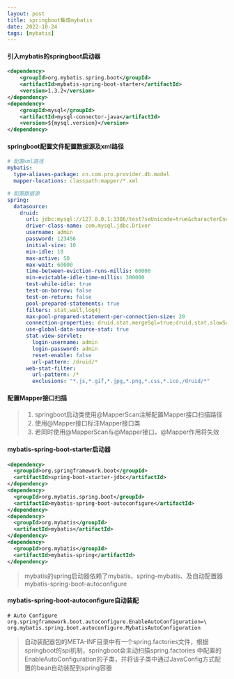 ```yaml
---
layout: post
title: springboot集成mybatis
date: 2022-10-24
tags: [mybatis]
---
```


#### 引入mybatis的springboot启动器
```xml
<dependency>
    <groupId>org.mybatis.spring.boot</groupId>
    <artifactId>mybatis-spring-boot-starter</artifactId>
    <version>1.3.2</version>
</dependency>
<dependency>
    <groupId>mysql</groupId>
    <artifactId>mysql-connector-java</artifactId>
    <version>${mysql.version}</version>
</dependency>
```
#### springboot配置文件配置数据源及xml路径
```yaml
# 配置xml路径
mybatis:
  type-aliases-package: cn.com.pro.provider.db.model
  mapper-locations: classpath:mapper/*.xml

# 配置数据源
spring:
  datasource:
    druid:
      url: jdbc:mysql://127.0.0.1:3306/test?seUnicode=true&characterEncoding=utf-8&userSSL=false&serverTimezone=GMT%2B8
      driver-class-name: com.mysql.jdbc.Driver
      username: admin
      password: 123456
      initial-size: 10
      min-idle: 10
      max-active: 50
      max-wait: 60000
      time-between-eviction-runs-millis: 60000
      min-evictable-idle-time-millis: 300000
      test-while-idle: true
      test-on-borrow: false
      test-on-return: false
      pool-prepared-statements: true
      filters: stat,wall,log4j
      max-pool-prepared-statement-per-connection-size: 20
      connection-properties: druid.stat.mergeSql=true;druid.stat.slowSqlMillis=5000
      use-global-data-source-stat: true
      stat-view-servlet:
        login-username: admin
        login-password: admin
        reset-enable: false
        url-pattern: /druid/*
      web-stat-filter:
        url-pattern: /*
        exclusions: "*.js,*.gif,*.jpg,*.png,*.css,*.ico,/druid/*"
```
#### 配置Mapper接口扫描
> 1. springboot启动类使用@MapperScan注解配置Mapper接口扫描路径
> 2. 使用@Mapper接口标注Mapper接口类
> 3. 若同时使用@MapperScan与@Mapper接口，@Mapper作用将失效

#### mybatis-spring-boot-starter启动器
```xml
<dependency>
  <groupId>org.springframework.boot</groupId>
  <artifactId>spring-boot-starter-jdbc</artifactId>
</dependency>
<dependency>
  <groupId>org.mybatis.spring.boot</groupId>
  <artifactId>mybatis-spring-boot-autoconfigure</artifactId>
</dependency>
<dependency>
  <groupId>org.mybatis</groupId>
  <artifactId>mybatis</artifactId>
</dependency>
<dependency>
  <groupId>org.mybatis</groupId>
  <artifactId>mybatis-spring</artifactId>
</dependency>
```
> mybatis的spring启动器依赖了mybatis、spring-mybatis、及自动配置器mybatis-spring-boot-autoconfigure

#### mybatis-spring-boot-autoconfigure自动装配
```properties
# Auto Configure
org.springframework.boot.autoconfigure.EnableAutoConfiguration=\
org.mybatis.spring.boot.autoconfigure.MybatisAutoConfiguration
```
> 自动装配器包的META-INF目录中有一个spring.factories文件，根据springboot的spi机制，springboot会主动扫描spring.factories
中配置的EnableAutoConfiguration的子类，并将该子类中通过JavaConfig方式配置的bean自动装配到spring容器